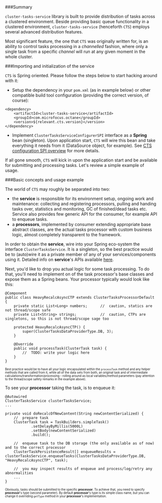 ###Summary

`cluster-tasks-service` library is built to provide distribution of tasks across a clustered environment.
Beside providing basic queue functionality in a clustered environment, `cluster-tasks-service` (henceforth `CTS`) employs several advanced distribution features.

Most significant feature, the one that `CTS` was originally written for, is an ability to control tasks processing in a _channelled_ fashion, where only a single task from a specific _channel_ will run at any given moment in the whole cluster.


###Importing and initialization of the service

`CTS` is Spring oriented. Please follow the steps below to start hacking around with it:

- Setup the dependency in your `pom.xml` (as in example below) or other compatible build tool configuration (providing the correct version, of course):
```
<dependency>
    <artifactId>cluster-tasks-service</artifactId>
	<groupId>com.microfocus.octane</groupId>
	<version>${relevant.cts.version}</version>
</dependency>
```

- Implement `ClusterTasksServiceConfigurerSPI` interface as a __Spring__ bean (singleton).
Upon application start, `CTS` will wire this bean and take everything it needs from it (DataSource object, for example).
See [CTS configuration SPI overview](cts-configurer-spi.md) for more details.
  
If all gone smooth, `CTS` will kick in upon the application start and be available for submitting and processing tasks.
Let's review a simple example of usage.

###Basic concepts and usage example

The world of `CTS` may roughly be separated into two:
- the __service__ is responsible for its environment setup, ongoing work and maintenance: collecting and registering processors, pulling and handing tasks over, statistics and monitoring, GC of finished/dead tasks etc. Service also provides few generic API for the consumer, for example API to enqueue tasks.
- a __processors__, implemented by consumer extending appropriate base abstract classes, are the actual tasks processor with custom business logic, almost completely transparent to the framework.

In order to obtain the __service__, wire into your Spring eco-system the interface `ClusterTasksService`. It is a singleton, so the best practice would be to (auto)wire it as a private member of any of your services/components using it.
Detailed info on __service__'s APIs available [here](cts-service-api.md).

Next, you'd like to drop you actual logic for some task processing. To do that, you'll need to implement on of the task processor's base classes and expose them as a Spring beans.
Your processor typically would look like this:
```
@Component
public class HeavyRecalcAsyncCTP extends ClusterTasksProcessorDefault {
	private static List<Long> numbers;      //  caution, statics are not thread/scope safe
	private List<String> strings;           //  caution, CTPs are singletons, so this is not thread/scope sage too

	protected HeavyRecalcAsyncCTP() {
		super(ClusterTasksDataProviderType.DB, 3);
	}

	@Override
	public void processTask(ClusterTask task) {
		//  TODO: write your logic here
	}
}
```
<sup><sub>Best practice would be to have all your logic encapsulated within the `processTask` method and any helper methods that are called from it, while all of the data sets from both, an original task and of intermediate calculations/transformation/processing - rolling around as local variables/method parameters (pay attention to the thread/scope safety remarks in the example above).</sub></sup>

To see your __processor__ taking the task, is to enqueue it:
```
@Autowired
ClusterTasksService clusterTasksService;
...

private void doRecalcOfNewContent(String newContentSerialized) {
    //  prepare task
	ClusterTask task = TaskBuilders.simpleTask()
			.setDelayByMillis(5000L)
			.setBody(newContentSerialized)
			.build();
			
	//  enqueue task to the DB storage (the only available as of now) and to the correct processor
	ClusterTaskPersistenceResult[] enqueueResults = clusterTasksService.enqueueTasks(ClusterTasksDataProviderType.DB, "HeavyRecalcAsyncCTP", task);

    //  you may inspect results of enqueue and process/log/retry any abnormalities
    ...
}
```
<sup><sub>Obviously, tasks should be submitted to the specific __processor__. To achieve that, you need to specify __processor__'s type (second parameter). By default __processor__'s type is its simple class name, but you can change it overriding `getType` method in your __processor__'s implementation.</sub></sup>